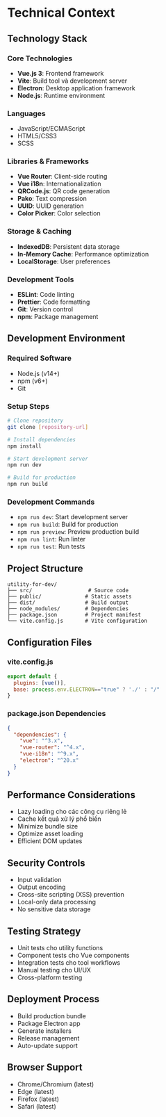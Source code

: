 # Technical Context

## Technology Stack

### Core Technologies
- **Vue.js 3**: Frontend framework
- **Vite**: Build tool và development server
- **Electron**: Desktop application framework
- **Node.js**: Runtime environment

### Languages
- JavaScript/ECMAScript
- HTML5/CSS3
- SCSS

### Libraries & Frameworks
- **Vue Router**: Client-side routing
- **Vue i18n**: Internationalization
- **QRCode.js**: QR code generation
- **Pako**: Text compression
- **UUID**: UUID generation
- **Color Picker**: Color selection

### Storage & Caching
- **IndexedDB**: Persistent data storage
- **In-Memory Cache**: Performance optimization
- **LocalStorage**: User preferences

### Development Tools
- **ESLint**: Code linting
- **Prettier**: Code formatting
- **Git**: Version control
- **npm**: Package management

## Development Environment

### Required Software
- Node.js (v14+)
- npm (v6+)
- Git

### Setup Steps
```bash
# Clone repository
git clone [repository-url]

# Install dependencies
npm install

# Start development server
npm run dev

# Build for production
npm run build
```

### Development Commands
- `npm run dev`: Start development server
- `npm run build`: Build for production
- `npm run preview`: Preview production build
- `npm run lint`: Run linter
- `npm run test`: Run tests

## Project Structure
```
utility-for-dev/
├── src/                  # Source code
├── public/              # Static assets
├── dist/                # Build output
├── node_modules/        # Dependencies
├── package.json         # Project manifest
└── vite.config.js       # Vite configuration
```

## Configuration Files

### vite.config.js
```javascript
export default {
  plugins: [vue()],
  base: process.env.ELECTRON=="true" ? './' : "/"
}
```

### package.json Dependencies
```json
{
  "dependencies": {
    "vue": "^3.x",
    "vue-router": "^4.x",
    "vue-i18n": "^9.x",
    "electron": "^20.x"
  }
}
```

## Performance Considerations
- Lazy loading cho các công cụ riêng lẻ
- Cache kết quả xử lý phổ biến
- Minimize bundle size
- Optimize asset loading
- Efficient DOM updates

## Security Controls
- Input validation
- Output encoding
- Cross-site scripting (XSS) prevention
- Local-only data processing
- No sensitive data storage

## Testing Strategy
- Unit tests cho utility functions
- Component tests cho Vue components
- Integration tests cho tool workflows
- Manual testing cho UI/UX
- Cross-platform testing

## Deployment Process
- Build production bundle
- Package Electron app
- Generate installers
- Release management
- Auto-update support

## Browser Support
- Chrome/Chromium (latest)
- Edge (latest)
- Firefox (latest)
- Safari (latest)
